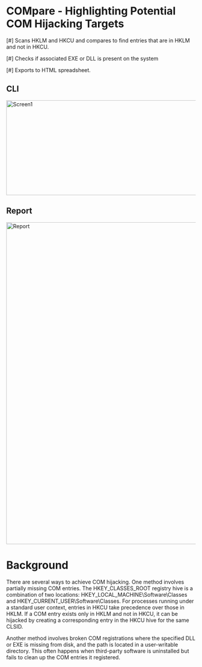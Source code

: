# COMpare - Highlighting Potential COM Hijacking Targets
[#] Scans HKLM and HKCU and compares to find entries that are in HKLM and not in HKCU. 

[#] Checks if associated EXE or DLL is present on the system

[#] Exports to HTML spreadsheet.

## CLI
<img width="1350" height="253" alt="Screen1" src="https://github.com/user-attachments/assets/5a035974-e838-4887-9424-f7a488589742" />

## Report
<img width="1882" height="858" alt="Report" src="https://github.com/user-attachments/assets/b8d1c2cd-6992-418d-bb02-37245ccf6fbd" />




# Background
There are several ways to achieve COM hijacking. One method involves partially missing COM entries. The HKEY_CLASSES_ROOT registry hive is a combination of two locations: HKEY_LOCAL_MACHINE\Software\Classes and HKEY_CURRENT_USER\Software\Classes. For processes running under a standard user context, entries in HKCU take precedence over those in HKLM. If a COM entry exists only in HKLM and not in HKCU, it can be hijacked by creating a corresponding entry in the HKCU hive for the same CLSID.

Another method involves broken COM registrations where the specified DLL or EXE is missing from disk, and the path is located in a user-writable directory. This often happens when third-party software is uninstalled but fails to clean up the COM entries it registered.
